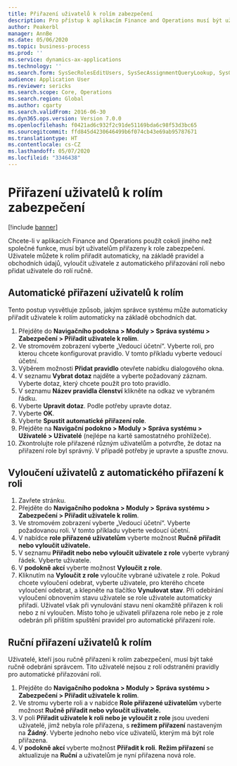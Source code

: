 ```yaml
---
title: Přiřazení uživatelů k rolím zabezpečení
description: Pro přístup k aplikacím Finance and Operations musí být uživateli přiřazeni k rolím zabezpečení.
author: Peakerbl
manager: AnnBe
ms.date: 05/06/2020
ms.topic: business-process
ms.prod: ''
ms.service: dynamics-ax-applications
ms.technology: ''
ms.search.form: SysSecRolesEditUsers, SysSecAssignmentQueryLookup, SysQueryForm, SysSecRoleExcludeUsers
audience: Application User
ms.reviewer: sericks
ms.search.scope: Core, Operations
ms.search.region: Global
ms.author: cgarty
ms.search.validFrom: 2016-06-30
ms.dyn365.ops.version: Version 7.0.0
ms.openlocfilehash: f0421ad6c932f2c91de51169bda6c98f53d3bc65
ms.sourcegitcommit: ffd845d4230646499b6f074cb43e69ab95787671
ms.translationtype: HT
ms.contentlocale: cs-CZ
ms.lasthandoff: 05/07/2020
ms.locfileid: "3346438"
---
```

# <a name="assign-users-to-security-roles"></a>Přiřazení uživatelů k rolím zabezpečení

[!include [banner](../../includes/banner.md)]

Chcete-li v aplikacích Finance and Operations použít cokoli jiného než společné funkce, musí být uživatelům přiřazeny k role zabezpečení. Uživatele můžete k rolím přiřadit automaticky, na základě pravidel a obchodních údajů, vyloučit uživatele z automatického přiřazování rolí nebo přidat uživatele do rolí ručně.

## <a name="automatically-assign-users-to-roles"></a>Automatické přiřazení uživatelů k rolím
Tento postup vysvětluje způsob, jakým správce systému může automaticky přiřadit uživatele k rolím automaticky na základě obchodních dat. 
1. Přejděte do **Navigačního podokna > Moduly > Správa systému > Zabezpečení > Přiřadit uživatele k rolím**.
2. Ve stromovém zobrazení vyberte „Vedoucí účetní“. Vyberte roli, pro kterou chcete konfigurovat pravidlo. V tomto příkladu vyberte vedoucí účetní. 
3. Výběrem možnosti **Přidat pravidlo** otevřete nabídku dialogového okna.
4. V seznamu **Vybrat dotaz** najděte a vyberte požadovaný záznam. Vyberte dotaz, který chcete použít pro toto pravidlo.  
5. V seznamu **Název pravidla členství** klikněte na odkaz ve vybraném řádku.
6. Vyberte **Upravit dotaz**. Podle potřeby upravte dotaz.  
7. Vyberte **OK**.
8. Vyberte **Spustit automatické přiřazení role**.
9. Přejděte na **Navigační podokno > Moduly > Správa systému > Uživatelé > Uživatelé** (nejlépe na kartě samostatného prohlížeče).
10. Zkontrolujte role přiřazené různým uživatelům a potvrďte, že dotaz na přiřazení role byl správný. V případě potřeby je upravte a spusťte znovu.

## <a name="exclude-users-from-automatic-role-assignment"></a>Vyloučení uživatelů z automatického přiřazení k roli
1. Zavřete stránku.
2. Přejděte do **Navigačního podokna > Moduly > Správa systému > Zabezpečení > Přiřadit uživatele k rolím**.
3. Ve stromovém zobrazení vyberte „Vedoucí účetní“. Vyberte požadovanou roli. V tomto příkladu vyberte vedoucí účetní.  
4. V nabídce **role přiřazené uživatelům** vyberte možnost **Ručně přiřadit nebo vyloučit uživatele.**
5. V seznamu **Přiřadit nebo nebo vyloučit uživatele z role** vyberte vybraný řádek. Vyberte uživatele.  
6. V **podokně akcí** vyberte možnost **Vyloučit z role**.
7. Kliknutím na **Vyloučit z role** vyloučíte vybrané uživatele z role. Pokud chcete vyloučení odebrat, vyberte uživatele, pro kterého chcete vyloučení odebrat, a klepněte na tlačítko **Vynulovat stav**. Při odebírání vyloučení obnovením stavu uživatele se role uživatele automaticky přiřadí. Uživatel však při vynulování stavu není okamžitě přiřazen k roli nebo z ní vyloučen. Místo toho je uživateli přiřazena role nebo je z role odebrán při příštím spuštění pravidel pro automatické přiřazení role.  

## <a name="manually-assign-users-to-roles"></a>Ruční přiřazení uživatelů k rolím
Uživatelé, kteří jsou ručně přiřazeni k rolím zabezpečení, musí být také ručně odebráni správcem. Tito uživatelé nejsou z rolí odstraněni pravidly pro automatické přiřazování rolí.

1. Přejděte do **Navigačního podokna > Moduly > Správa systému > Zabezpečení > Přiřadit uživatele k rolím**.
2. Ve stromu vyberte roli a v nabídce **Role přiřazené uživatelům** vyberte možnost **Ručně přiřadit nebo vyloučit uživatele.**
4. V poli **Přiřadit uživatele k roli nebo je vyloučit z role** jsou uvedeni uživatelé, jimž nebyla role přiřazena, s **režimem přiřazení** nastaveným na **Žádný**. Vyberte jednoho nebo více uživatelů, kterým má být role přiřazena.
5. V **podokně akcí** vyberte možnost **Přiřadit k roli**. **Režim přiřazení** se aktualizuje na **Ruční** a uživatelům je nyní přiřazena nová role.
